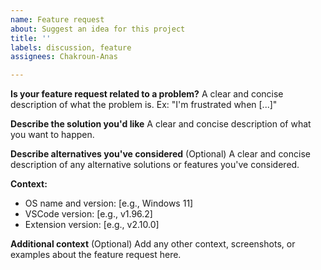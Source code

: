 ```yaml
---
name: Feature request
about: Suggest an idea for this project
title: ''
labels: discussion, feature
assignees: Chakroun-Anas

---
```


**Is your feature request related to a problem?**
A clear and concise description of what the problem is. Ex: "I'm frustrated when [...]"

**Describe the solution you'd like**
A clear and concise description of what you want to happen.

**Describe alternatives you've considered** (Optional)
A clear and concise description of any alternative solutions or features you've considered.

**Context:**
 - OS name and version: [e.g., Windows 11]
 - VSCode version: [e.g., v1.96.2]
 - Extension version: [e.g., v2.10.0]

**Additional context** (Optional)
Add any other context, screenshots, or examples about the feature request here.
